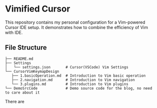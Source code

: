# Vimified Cursor

This repository contains my personal configuration for a Vim-powered Cursor IDE setup. It demonstrates how to combine the efficiency of Vim with IDE.

## File Structure

```
├── README.md
├── Settings
│   └── settings.json       # Cursor(VSCode) Vim Settings
└── CursorVimKeymapDesign  
   ├── 1.basicOperation.md  # Introduction to Vim basic operation
   ├── 2.navigation.md      # Introduction to Vim navigation
   └── 3.plugins.md         # Introduction to Vim plugins
└── DemoSrcCode             # Demo source code for the blog, no need to care about it
```

There are 